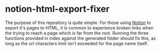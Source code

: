 # notion-html-export-fixer

The purpose of this repository is quite simple. For those using [Notion](https://www.notion.so "Notion, the all in one workspace") to export it's pages to HTML, 
it is common to experience broken links when the trying to reach a page which is far from the root.
Running the three functions provided in index against the generated folder should fix this, as long as the url characters limit isn't exceeded for the page name itself.
